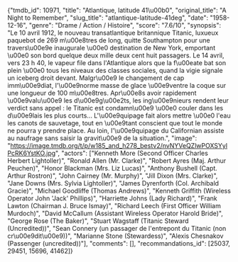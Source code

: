 {"tmdb_id": 10971, "title": "Atlantique, latitude 41\u00b0", "original_title": "A Night to Remember", "slug_title": "atlantique-latitude-41deg", "date": "1958-12-16", "genre": "Drame / Action / Histoire", "score": "7.6/10", "synopsis": "Le 10 avril 1912, le nouveau transatlantique britannique Titanic, luxueux paquebot de 269 m\u00e8tres de long, quitte Southampton pour une travers\u00e9e inaugurale \u00e0 destination de New York, emportant \u00e0 son bord quelque deux mille deux cent huit passagers. Le 14 avril, vers 23 h 40, le vapeur file dans l'Atlantique alors que la f\u00eate bat son plein \u00e0 tous les niveaux des classes sociales, quand la vigie signale un iceberg droit devant. Malgr\u00e9 le changement de cap imm\u00e9diat, l'\u00e9norme masse de glace \u00e9ventre la coque sur une longueur de 100 m\u00e8tres. Apr\u00e8s avoir rapidement \u00e9valu\u00e9 les d\u00e9g\u00e2ts, les ing\u00e9nieurs rendent leur verdict sans appel : le Titanic est condamn\u00e9 \u00e0 couler dans les d\u00e9lais les plus courts...  L'\u00e9quipage fait alors mettre \u00e0 l'eau les canots de sauvetage, tout en \u00e9tant conscient que tout le monde ne pourra y prendre place. Au loin, l'\u00e9quipage du Californian assiste au naufrage sans saisir la gravit\u00e9 de la situation.", "image": "https://image.tmdb.org/t/p/w185_and_h278_bestv2/nvNYVeQZlwPOXSYylPcRK6YstKO.jpg", "actors": ["Kenneth More (Second Officer Charles Herbert Lightoller)", "Ronald Allen (Mr. Clarke)", "Robert Ayres (Maj. Arthur Peuchen)", "Honor Blackman (Mrs. Liz Lucas)", "Anthony Bushell (Capt. Arthur Rostron)", "John Cairney (Mr. Murphy)", "Jill Dixon (Mrs. Clarke)", "Jane Downs (Mrs. Sylvia Lightoller)", "James Dyrenforth (Col. Archibald Gracie)", "Michael Goodliffe (Thomas Andrews)", "Kenneth Griffith (Wireless Operator John 'Jack' Phillips)", "Harriette Johns (Lady Richard)", "Frank Lawton (Chairman J. Bruce Ismay)", "Richard Leech (First Officer William Murdoch)", "David McCallum (Assistant Wireless Operator Harold Bride)", "George Rose (The Baker)", "Stuart Wagstaff (Titanic Steward (Uncredited))", "Sean Connery (un passager de l'entrepont du Titanic (non cr\u00e9dit\u00e9))", "Marianne Stone (Stewardess)", "Alexis Chesnakov (Passenger (uncredited))"], "comments": [], "recommandations_id": [25037, 29451, 15696, 41462]}